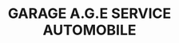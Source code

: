---
title: "GARAGE A.G.E SERVICE AUTOMOBILE"
url: /sarcelles/garage-a-g-e-service-automobile/
shop: Autowerkstatt
---